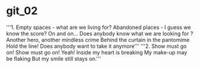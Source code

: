 # git_02
'''1. Empty spaces - what are we living for? 
Abandoned places - I 
guess we know the score? 
On and on... 
Does anybody know what 
we are looking for ? 
Another hero, another mindless crime 
Behind the curtain in the pantomime 
Hold the line! 
Does anybody want to take it anymore'''
'''2. Show must go on! 
Show must go on! Yeah! 
Inside my heart is breaking 
My make-up may be flaking 
But my smile still stays on.'''
